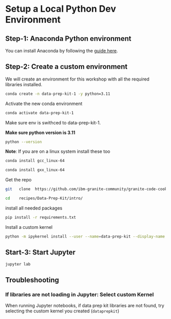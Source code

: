 # Setup a Local Python Dev Environment

## Step-1: Anaconda Python environment

You can install Anaconda by following the [guide here](https://www.anaconda.com/download/).

## Step-2: Create a custom environment

We will create an environment for this workshop with all the required libraries installed.


```bash
conda create -n data-prep-kit-1 -y python=3.11
```

Activate the new conda environment

```bash
conda activate data-prep-kit-1
```

Make sure env is swithced to data-prep-kit-1.

**Make sure python version is 3.11**

```bash
python --version
```

**Note**: If you are on a linux system install these too

```bash
conda install gcc_linux-64

conda install gxx_linux-64
```

Get the repo

```bash
git   clone  https://github.com/ibm-granite-community/granite-code-cookbook/
```

```bash
cd    recipes/Data-Prep-Kit/intro/
```

install all needed packages

```bash
pip install -r requirements.txt
```

Install a custom kernel 

```bash
python -m ipykernel install --user --name=data-prep-kit --display-name "dataprepkit"
```


## Start-3: Start Jupyter

```bash
jupyter lab
```

## Troubleshooting

### If libraries are not loading in Jupyter:  Select custom Kernel


When running Jupyter notebooks, if data prep kit libraries are not found, try selecting the custom kernel you created (`dataprepkit`)